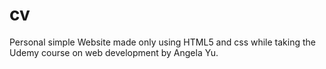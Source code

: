 # cv
Personal simple Website made only using HTML5 and css while taking the Udemy course on web development by Angela Yu.
